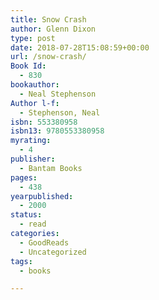 ```yaml
---
title: Snow Crash
author: Glenn Dixon
type: post
date: 2018-07-28T15:08:59+00:00
url: /snow-crash/
Book Id:
  - 830
bookauthor:
  - Neal Stephenson
Author l-f:
  - Stephenson, Neal
isbn: 553380958
isbn13: 9780553380958
myrating:
  - 4
publisher:
  - Bantam Books
pages:
  - 438
yearpublished:
  - 2000
status:
  - read
categories:
  - GoodReads
  - Uncategorized
tags:
  - books

---
```

